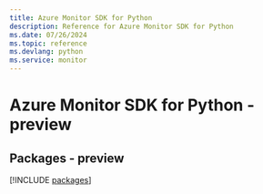 ```yaml
---
title: Azure Monitor SDK for Python
description: Reference for Azure Monitor SDK for Python
ms.date: 07/26/2024
ms.topic: reference
ms.devlang: python
ms.service: monitor
---
```

# Azure Monitor SDK for Python - preview
## Packages - preview
[!INCLUDE [packages](monitor-index.md)]